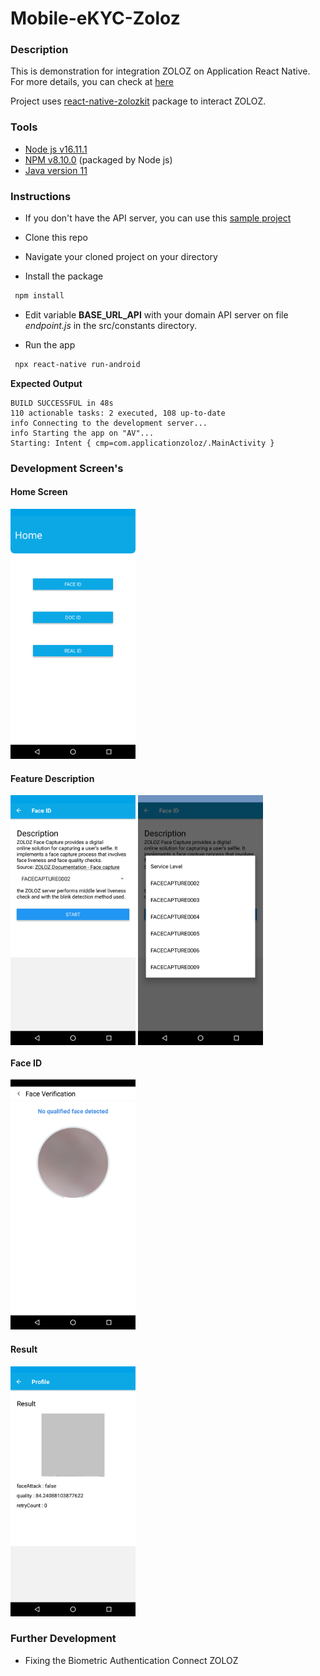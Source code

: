 # Mobile-eKYC-Zoloz

### Description
This is demonstration for integration ZOLOZ on Application React Native. For more details, you can check at [here](https://docs.zoloz.com/zoloz/saas/integration/grv4bb)

Project uses [react-native-zolozkit](https://www.npmjs.com/package/react-native-zolozkit) package to interact ZOLOZ.

### Tools
* [Node js v16.11.1](https://nodejs.org/)
* [NPM v8.10.0](https://www.npmjs.com/) (packaged by Node js)
* [Java version 11](https://openjdk.org/projects/jdk/11/)

### Instructions

* If you don't have the API server, you can use this [sample project](https://github.com/Patrix2001/Web-eKYC-Zoloz)

* Clone this repo

* Navigate your cloned project on your directory

* Install the package

```bash
 npm install
```

* Edit variable **BASE_URL_API** with your domain API server on file *endpoint.js* in the src/constants directory.

* Run the app

```bash
 npx react-native run-android
```

**Expected Output**

```console
BUILD SUCCESSFUL in 48s
110 actionable tasks: 2 executed, 108 up-to-date
info Connecting to the development server...
info Starting the app on "AV"...
Starting: Intent { cmp=com.applicationzoloz/.MainActivity }
```

### Development Screen's

#### Home Screen

<img src="/images/home.png" alt="home" width="200"/>

#### Feature Description

<div>
<img align=top src="/images/face_capture.png" alt="features" width="200"/>
<img align=top src="/images/selection.png" alt="features" width="200"/>
</div>

#### Face ID

<img src="/images/zoloz_sdk.png" alt="face id" width="200"/>

#### Result

<img src="/images/result_face.png" alt="drawing" width="200"/>


### Further Development

* Fixing the Biometric Authentication Connect ZOLOZ
